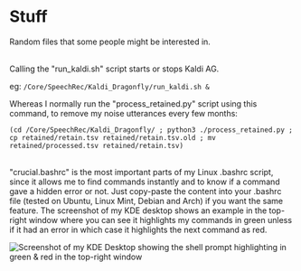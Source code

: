 Stuff
=====

Random files that some people might be interested in.

<br>
Calling the "run_kaldi.sh" script starts or stops Kaldi AG.

eg: `/Core/SpeechRec/Kaldi_Dragonfly/run_kaldi.sh &`

Whereas I normally run the "process_retained.py" script using this command, to remove my noise utterances every few months:

```
(cd /Core/SpeechRec/Kaldi_Dragonfly/ ; python3 ./process_retained.py ; cp retained/retain.tsv retained/retain.tsv.old ; mv retained/processed.tsv retained/retain.tsv)
```


<br>
"crucial.bashrc" is the most important parts of my Linux .bashrc script, since it allows me to find commands instantly and to know if a command gave a hidden error or not. Just copy-paste the content into your .bashrc file (tested on Ubuntu, Linux Mint, Debian and Arch) if you want the same feature. The screenshot of my KDE desktop shows an example in the top-right window where you can see it highlights my commands in green unless if it had an error in which case it highlights the next command as red.

![Screenshot of my KDE Desktop showing the shell prompt highlighting in green & red in the top-right window](https://raw.githubusercontent.com/shervinemami/Stuff/master/Screenshot_KDE_Desktop.png)
